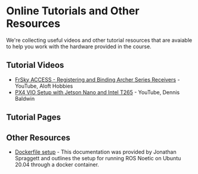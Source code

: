 # Online Tutorials and Other Resources

We're collecting useful videos and other tutorial resources that are avaiable to help you work with the hardware provided in the course.

## Tutorial Videos

- [FrSky ACCESS - Registering and Binding Archer Series Receivers](https://www.youtube.com/watch?v=1oAvJ85TjQ0&ab_channel=AloftHobbies) - YouTube, Aloft Hobbies
- [PX4 VIO Setup with Jetson Nano and Intel T265](https://www.youtube.com/watch?v=Brkk0ZmnGgs&ab_channel=DennisBaldwin) - YouTube, Dennis Baldwin

## Tutorial Pages

## Other Resources

- [Dockerfile setup](docker_setup/README.md) - This documentation was provided by Jonathan Spraggett and outlines the setup for running ROS Noetic on Ubuntu 20.04 through a docker container.